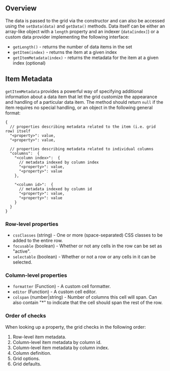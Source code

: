 ## Overview

The data is passed to the grid via the constructor and can also be accessed using the `setData(data)` and `getData()` methods.  Data itself can be either an array-like object with a `length` property and an indexer (`data[index]`) or a custom data provider implementing the following interface:

* `getLength()` - returns the number of data items in the set
* `getItem(index)` - returns the item at a given index
* `getItemMetadata(index)` - returns the metadata for the item at a given index (optional)

## Item Metadata

`getItemMetadata` provides a powerful way of specifying additional information about a data item that let the grid customize the appearance and handling of a particular data item.  The method should return `null` if the item requires no special handling, or an object in the following general format:

    {
      // properties describing metadata related to the item (i.e. grid row) itself
      "<property>": value,
      "<property>": value,

      // properties describing metadata related to individual columns
      "columns":  {
        "<column index>":  {
          // metadata indexed by column index
          "<property>": value,
          "<property>": value
        },

        "<column id>":  {
          // metadata indexed by column id
          "<property>": value,
          "<property>": value
        }
      }
    }

### Row-level properties

* `cssClasses` (string) - One or more (space-separated) CSS classes to be added to the entire row.
* `focusable` (boolean) - Whether or not any cells in the row can be set as "active".
* `selectable` (boolean) - Whether or not a row or any cells in it can be selected.

### Column-level properties

* `formatter` (Function) - A custom cell formatter.
* `editor` (Function) - A custom cell editor.
* `colspan` (number|string) - Number of columns this cell will span.  Can also contain "*" to indicate that the cell should span the rest of the row.

### Order of checks

When looking up a property, the grid checks in the following order:

1. Row-level item metadata.
2. Column-level item metadata by column id.
3. Column-level item metadata by column index.
4. Column definition.
5. Grid options.
5. Grid defaults.


